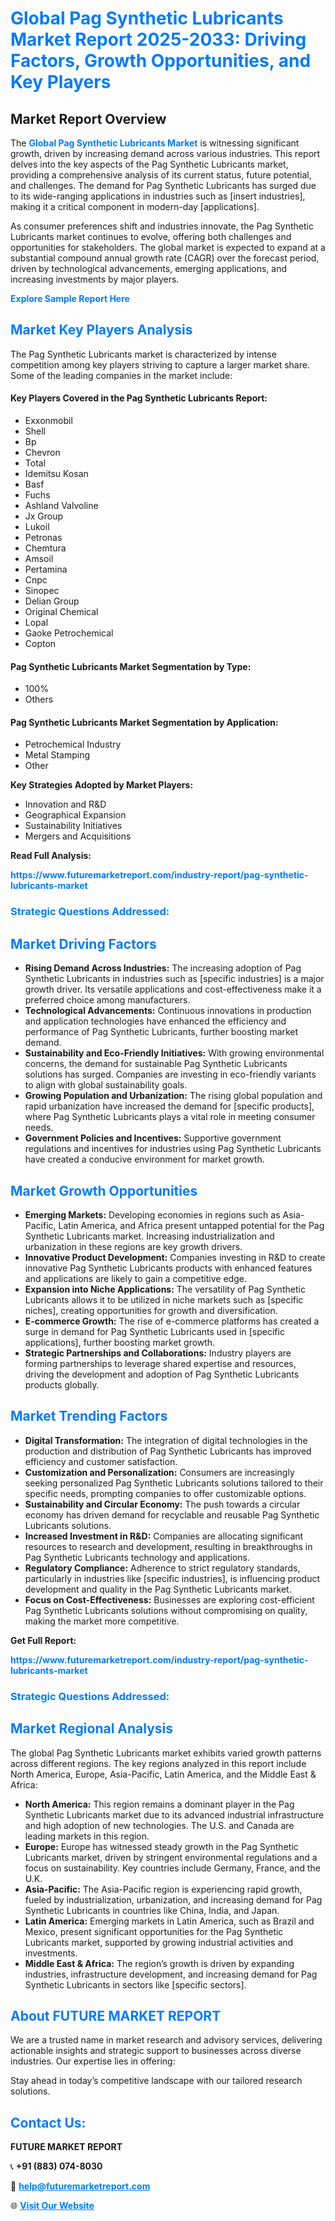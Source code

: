 <h1 style="color: #007BFF;">Global Pag Synthetic Lubricants Market Report 2025-2033: Driving Factors, Growth Opportunities, and Key Players</h1>

<section id="overview">
<h2>Market Report Overview</h2>
<p>The <a href="https://www.futuremarketreport.com/industry-report/pag-synthetic-lubricants-market" style="color: #007BFF; text-decoration: none;"><strong>Global Pag Synthetic Lubricants Market</strong></a> is witnessing significant growth, driven by increasing demand across various industries. This report delves into the key aspects of the Pag Synthetic Lubricants market, providing a comprehensive analysis of its current status, future potential, and challenges. The demand for Pag Synthetic Lubricants has surged due to its wide-ranging applications in industries such as [insert industries], making it a critical component in modern-day [applications].</p>
<p>As consumer preferences shift and industries innovate, the Pag Synthetic Lubricants market continues to evolve, offering both challenges and opportunities for stakeholders. The global market is expected to expand at a substantial compound annual growth rate (CAGR) over the forecast period, driven by technological advancements, emerging applications, and increasing investments by major players.</p>
</section>

<section id="overview">
<p><a href="https://www.futuremarketreport.com/request-sample/reportId=30541" style="color: #007BFF; text-decoration: none;"><strong>Explore Sample Report Here</strong></a></p>
</section>

<section id="key-players">
<h2 style="color: #007BFF;">Market Key Players Analysis</h2>
<p>The Pag Synthetic Lubricants market is characterized by intense competition among key players striving to capture a larger market share. Some of the leading companies in the market include:</p>
<h4>Key Players Covered in the Pag Synthetic Lubricants Report:</h4>
<ul><li>Exxonmobil</li><li>Shell</li><li>Bp</li><li>Chevron</li><li>Total</li><li>Idemitsu Kosan</li><li>Basf</li><li>Fuchs</li><li>Ashland Valvoline</li><li>Jx Group</li><li>Lukoil</li><li>Petronas</li><li>Chemtura</li><li>Amsoil</li><li>Pertamina</li><li>Cnpc</li><li>Sinopec</li><li>Delian Group</li><li>Original Chemical</li><li>Lopal</li><li>Gaoke Petrochemical</li><li>Copton</li></ul>
<h4>Pag Synthetic Lubricants Market Segmentation by Type:</h4>
<ul><li>100%</li><li>Others</li></ul>

<h4>Pag Synthetic Lubricants Market Segmentation by Application:</h4>
<ul><li>Petrochemical Industry</li><li>Metal Stamping</li><li>Other</li></ul>
<p><strong>Key Strategies Adopted by Market Players:</strong></p>
<ul>
<li>Innovation and R&D</li>
<li>Geographical Expansion</li>
<li>Sustainability Initiatives</li>
<li>Mergers and Acquisitions</li>
</ul>
</section>

<section>
<p><strong>Read Full Analysis: </strong></p><a href="https://www.futuremarketreport.com/industry-report/pag-synthetic-lubricants-market" style="color: #007BFF; text-decoration: none;"><strong>https://www.futuremarketreport.com/industry-report/pag-synthetic-lubricants-market</strong></a>
<h3 style="color: #007BFF;">Strategic Questions Addressed:</h3>
</section>

<section id="driving-factors">
<h2 style="color: #007BFF;">Market Driving Factors</h2>
<ul>
<li><strong>Rising Demand Across Industries:</strong> The increasing adoption of Pag Synthetic Lubricants in industries such as [specific industries] is a major growth driver. Its versatile applications and cost-effectiveness make it a preferred choice among manufacturers.</li>
<li><strong>Technological Advancements:</strong> Continuous innovations in production and application technologies have enhanced the efficiency and performance of Pag Synthetic Lubricants, further boosting market demand.</li>
<li><strong>Sustainability and Eco-Friendly Initiatives:</strong> With growing environmental concerns, the demand for sustainable Pag Synthetic Lubricants solutions has surged. Companies are investing in eco-friendly variants to align with global sustainability goals.</li>
<li><strong>Growing Population and Urbanization:</strong> The rising global population and rapid urbanization have increased the demand for [specific products], where Pag Synthetic Lubricants plays a vital role in meeting consumer needs.</li>
<li><strong>Government Policies and Incentives:</strong> Supportive government regulations and incentives for industries using Pag Synthetic Lubricants have created a conducive environment for market growth.</li>
</ul>
</section>

<section id="growth-opportunities">
<h2 style="color: #007BFF;">Market Growth Opportunities</h2>
<ul>
<li><strong>Emerging Markets:</strong> Developing economies in regions such as Asia-Pacific, Latin America, and Africa present untapped potential for the Pag Synthetic Lubricants market. Increasing industrialization and urbanization in these regions are key growth drivers.</li>
<li><strong>Innovative Product Development:</strong> Companies investing in R&D to create innovative Pag Synthetic Lubricants products with enhanced features and applications are likely to gain a competitive edge.</li>
<li><strong>Expansion into Niche Applications:</strong> The versatility of Pag Synthetic Lubricants allows it to be utilized in niche markets such as [specific niches], creating opportunities for growth and diversification.</li>
<li><strong>E-commerce Growth:</strong> The rise of e-commerce platforms has created a surge in demand for Pag Synthetic Lubricants used in [specific applications], further boosting market growth.</li>
<li><strong>Strategic Partnerships and Collaborations:</strong> Industry players are forming partnerships to leverage shared expertise and resources, driving the development and adoption of Pag Synthetic Lubricants products globally.</li>
</ul>
</section>

<section id="trending-factors">
<h2 style="color: #007BFF;">Market Trending Factors</h2>
<ul>
<li><strong>Digital Transformation:</strong> The integration of digital technologies in the production and distribution of Pag Synthetic Lubricants has improved efficiency and customer satisfaction.</li>
<li><strong>Customization and Personalization:</strong> Consumers are increasingly seeking personalized Pag Synthetic Lubricants solutions tailored to their specific needs, prompting companies to offer customizable options.</li>
<li><strong>Sustainability and Circular Economy:</strong> The push towards a circular economy has driven demand for recyclable and reusable Pag Synthetic Lubricants solutions.</li>
<li><strong>Increased Investment in R&D:</strong> Companies are allocating significant resources to research and development, resulting in breakthroughs in Pag Synthetic Lubricants technology and applications.</li>
<li><strong>Regulatory Compliance:</strong> Adherence to strict regulatory standards, particularly in industries like [specific industries], is influencing product development and quality in the Pag Synthetic Lubricants market.</li>
<li><strong>Focus on Cost-Effectiveness:</strong> Businesses are exploring cost-efficient Pag Synthetic Lubricants solutions without compromising on quality, making the market more competitive.</li>
</ul>
</section>

<section>
<p><strong>Get Full Report: </strong></p><a href="https://www.futuremarketreport.com/industry-report/pag-synthetic-lubricants-market" style="color: #007BFF; text-decoration: none;"><strong>https://www.futuremarketreport.com/industry-report/pag-synthetic-lubricants-market</strong></a>
<h3 style="color: #007BFF;">Strategic Questions Addressed:</h3>
</section>


<section id="regional-analysis">
<h2 style="color: #007BFF;">Market Regional Analysis</h2>
<p>The global Pag Synthetic Lubricants market exhibits varied growth patterns across different regions. The key regions analyzed in this report include North America, Europe, Asia-Pacific, Latin America, and the Middle East & Africa:</p>
<ul>
<li><strong>North America:</strong> This region remains a dominant player in the Pag Synthetic Lubricants market due to its advanced industrial infrastructure and high adoption of new technologies. The U.S. and Canada are leading markets in this region.</li>
<li><strong>Europe:</strong> Europe has witnessed steady growth in the Pag Synthetic Lubricants market, driven by stringent environmental regulations and a focus on sustainability. Key countries include Germany, France, and the U.K.</li>
<li><strong>Asia-Pacific:</strong> The Asia-Pacific region is experiencing rapid growth, fueled by industrialization, urbanization, and increasing demand for Pag Synthetic Lubricants in countries like China, India, and Japan.</li>
<li><strong>Latin America:</strong> Emerging markets in Latin America, such as Brazil and Mexico, present significant opportunities for the Pag Synthetic Lubricants market, supported by growing industrial activities and investments.</li>
<li><strong>Middle East & Africa:</strong> The region’s growth is driven by expanding industries, infrastructure development, and increasing demand for Pag Synthetic Lubricants in sectors like [specific sectors].</li>
</ul>
</section>

<footer>
<h2 style="color: #007BFF;">About FUTURE MARKET REPORT</h2>
<p>We are a trusted name in market research and advisory services, delivering actionable insights and strategic support to businesses across diverse industries. Our expertise lies in offering:</p>

<p>Stay ahead in today’s competitive landscape with our tailored research solutions.</p>

<h2 style="color: #007BFF;">Contact Us:</h2>
<p><strong>FUTURE MARKET REPORT</strong></p>
<p>📞 <strong>+91 (883) 074-8030</strong></p>
<p>📧 <strong><a href="mailto:help@futuremarketreport.com" style="color: #007BFF;">help@futuremarketreport.com</a></strong></p>
<p>🌐 <strong><a href="https://www.futuremarketreport.com/" style="color: #007BFF;">Visit Our Website</a></strong></p>
</footer>